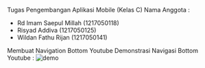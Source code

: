 Tugas Pengembangan Aplikasi Mobile (Kelas C)
Nama Anggota : 
- Rd Imam Saepul Millah (1217050118)
- Risyad Addiva (1217050125)
- Wildan Fathu Rijan (1217050141)

Membuat Navigation Bottom Youtube
Demonstrasi Navigasi Bottom Youtube :
![demo](https://github.com/Rdimamsaepulmillah/BottomNavigationYoutube/assets/94942875/d5bc32f1-d714-4cba-8f46-b482c562e0b6)
